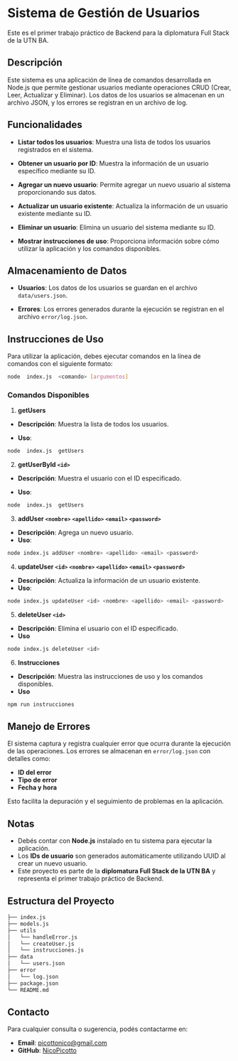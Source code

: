 # Sistema de Gestión de Usuarios

Este es el primer trabajo práctico de Backend para la diplomatura Full Stack de la UTN BA.

## Descripción

Este sistema es una aplicación de línea de comandos desarrollada en Node.js que permite gestionar usuarios mediante operaciones CRUD (Crear, Leer, Actualizar y Eliminar). Los datos de los usuarios se almacenan en un archivo JSON, y los errores se registran en un archivo de log.

## Funcionalidades

-  **Listar todos los usuarios**: Muestra una lista de todos los usuarios registrados en el sistema.

-  **Obtener un usuario por ID**: Muestra la información de un usuario específico mediante su ID.

-  **Agregar un nuevo usuario**: Permite agregar un nuevo usuario al sistema proporcionando sus datos.

-  **Actualizar un usuario existente**: Actualiza la información de un usuario existente mediante su ID.

-  **Eliminar un usuario**: Elimina un usuario del sistema mediante su ID.

-  **Mostrar instrucciones de uso**: Proporciona información sobre cómo utilizar la aplicación y los comandos disponibles.

## Almacenamiento de Datos

-  **Usuarios**: Los datos de los usuarios se guardan en el archivo `data/users.json`.

-  **Errores**: Los errores generados durante la ejecución se registran en el archivo `error/log.json`.

## Instrucciones de Uso

Para utilizar la aplicación, debes ejecutar comandos en la línea de comandos con el siguiente formato:

```bash
node  index.js  <comando> [argumentos]
```

### Comandos Disponibles

1. **getUsers**

-  **Descripción**: Muestra la lista de todos los usuarios.

-  **Uso**:

```bash
node  index.js  getUsers
```

2. **getUserById `<id>`**

-  **Descripción**: Muestra el usuario con el ID especificado.

-  **Uso**:

```bash
node  index.js  getUsers
```

3. **addUser `<nombre>` `<apellido>` `<email>` `<password>`**

-  **Descripción**: Agrega un nuevo usuario.
-  **Uso**:

```bash
node index.js addUser <nombre> <apellido> <email> <password>
```

4. **updateUser `<id>` `<nombre>` `<apellido>` `<email>` `<password>`**

-  **Descripción**: Actualiza la información de un usuario existente.
-  **Uso**:

```bash
node index.js updateUser <id> <nombre> <apellido> <email> <password>
```

5. **deleteUser `<id>`**

-  **Descripción**: Elimina el usuario con el ID especificado.
-  **Uso**

```bash
node index.js deleteUser <id>
```

6. **Instrucciones**

-  **Descripción**: Muestra las instrucciones de uso y los comandos disponibles.
-  **Uso**

```bash
npm run instrucciones
```

## Manejo de Errores

El sistema captura y registra cualquier error que ocurra durante la ejecución de las operaciones. Los errores se almacenan en `error/log.json` con detalles como:

-  **ID del error**
-  **Tipo de error**
-  **Fecha y hora**

Esto facilita la depuración y el seguimiento de problemas en la aplicación.

## Notas

-  Debés contar con **Node.js** instalado en tu sistema para ejecutar la aplicación.
-  Los **IDs de usuario** son generados automáticamente utilizando UUID al crear un nuevo usuario.
-  Este proyecto es parte de la **diplomatura Full Stack de la UTN BA** y representa el primer trabajo práctico de Backend.

## Estructura del Proyecto

```bash
├── index.js
├── models.js
├── utils
│   └── handleError.js
│   └── createUser.js
│   └── instrucciones.js
├── data
│   └── users.json
├── error
│   └── log.json
├── package.json
└── README.md
```

## Contacto

Para cualquier consulta o sugerencia, podés contactarme en:

-  **Email**: picottonico@gmail.com
-  **GitHub**: [NicoPicotto](https://github.com/NicoPicotto)
